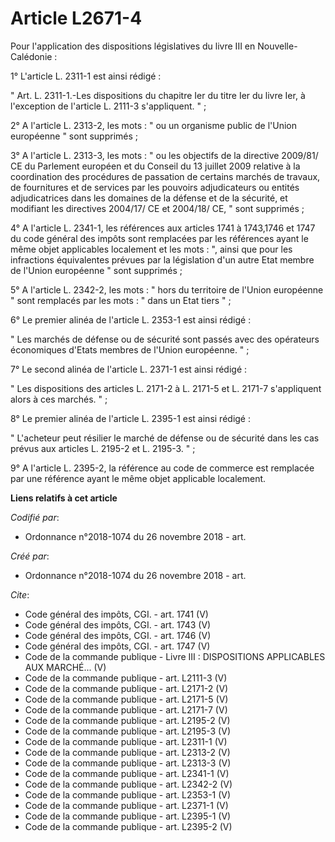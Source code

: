 # Article L2671-4

Pour l'application des dispositions législatives du livre III en Nouvelle-Calédonie : 

1° L'article L. 2311-1 est ainsi rédigé : 

" Art. L. 2311-1.-Les dispositions du chapitre Ier du titre Ier du livre Ier, à l'exception de l'article L. 2111-3
s'appliquent. " ; 

2° A l'article L. 2313-2, les mots : " ou un organisme public de l'Union européenne " sont supprimés ; 

3° A l'article L. 2313-3, les mots : " ou les objectifs de la directive 2009/81/ CE du Parlement européen et du Conseil du 13
juillet 2009 relative à la coordination des procédures de passation de certains marchés de travaux, de fournitures et de
services par les pouvoirs adjudicateurs ou entités adjudicatrices dans les domaines de la défense et de la sécurité, et
modifiant les directives 2004/17/ CE et 2004/18/ CE, " sont supprimés ; 

4° A l'article L. 2341-1, les références aux articles 1741 à 1743,1746 et 1747 du code général des impôts sont remplacées par
les références ayant le même objet applicables localement et les mots : ", ainsi que pour les infractions équivalentes
prévues par la législation d'un autre Etat membre de l'Union européenne " sont supprimés ; 

5° A l'article L. 2342-2, les mots : " hors du territoire de l'Union européenne " sont remplacés par les mots : " dans un
Etat tiers " ; 

6° Le premier alinéa de l'article L. 2353-1 est ainsi rédigé : 

" Les marchés de défense ou de sécurité sont passés avec des opérateurs économiques d'Etats membres de l'Union européenne.
" ; 

7° Le second alinéa de l'article L. 2371-1 est ainsi rédigé : 

" Les dispositions des articles L. 2171-2 à L. 2171-5 et L. 2171-7 s'appliquent alors à ces marchés. " ; 

8° Le premier alinéa de l'article L. 2395-1 est ainsi rédigé : 

" L'acheteur peut résilier le marché de défense ou de sécurité dans les cas prévus aux articles L. 2195-2 et L. 2195-3. " ; 

9° A l'article L. 2395-2, la référence au code de commerce est remplacée par une référence ayant le même objet applicable
localement.

**Liens relatifs à cet article**

_Codifié par_:

  - Ordonnance n°2018-1074 du 26 novembre 2018 - art.

_Créé par_:

  - Ordonnance n°2018-1074 du 26 novembre 2018 - art.

_Cite_:

  - Code général des impôts, CGI. - art. 1741 (V)
  - Code général des impôts, CGI. - art. 1743 (V)
  - Code général des impôts, CGI. - art. 1746 (V)
  - Code général des impôts, CGI. - art. 1747 (V)
  - Code de la commande publique -  Livre III : DISPOSITIONS APPLICABLES AUX MARCHÉ... (V)
  - Code de la commande publique - art. L2111-3 (V)
  - Code de la commande publique - art. L2171-2 (V)
  - Code de la commande publique - art. L2171-5 (V)
  - Code de la commande publique - art. L2171-7 (V)
  - Code de la commande publique - art. L2195-2 (V)
  - Code de la commande publique - art. L2195-3 (V)
  - Code de la commande publique - art. L2311-1 (V)
  - Code de la commande publique - art. L2313-2 (V)
  - Code de la commande publique - art. L2313-3 (V)
  - Code de la commande publique - art. L2341-1 (V)
  - Code de la commande publique - art. L2342-2 (V)
  - Code de la commande publique - art. L2353-1 (V)
  - Code de la commande publique - art. L2371-1 (V)
  - Code de la commande publique - art. L2395-1 (V)
  - Code de la commande publique - art. L2395-2 (V)
